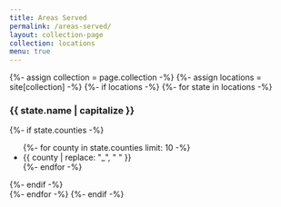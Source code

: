 ```yaml
---
title: Areas Served
permalink: /areas-served/
layout: collection-page
collection: locations
menu: true
---
```

{%- assign collection = page.collection -%}
{%- assign locations = site[collection] -%}
{%- if locations -%}
  {%- for state in locations -%}
    <div class="location {{ state.slug }}">
      <h3>{{ state.name | capitalize }}</h3>
      {%- if state.counties -%}
      <ul class="counties">
        {%- for county in state.counties limit: 10 -%}
          <li>{{ county | replace: "_", " " }}</li>
        {%- endfor -%}
      </ul>
      {%- endif -%}
    </div>
  {%- endfor -%}
{%- endif -%}
